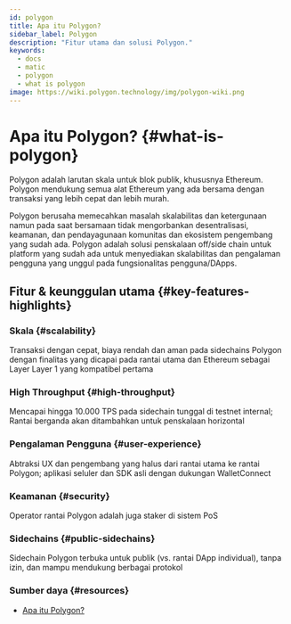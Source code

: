 ```yaml
---
id: polygon
title: Apa itu Polygon?
sidebar_label: Polygon
description: "Fitur utama dan solusi Polygon."
keywords:
  - docs
  - matic
  - polygon
  - what is polygon
image: https://wiki.polygon.technology/img/polygon-wiki.png
---
```


# Apa itu Polygon? {#what-is-polygon}

Polygon adalah larutan skala untuk blok publik, khususnya Ethereum. Polygon mendukung semua alat Ethereum yang ada bersama dengan transaksi yang lebih cepat dan lebih murah.

Polygon berusaha memecahkan masalah skalabilitas dan ketergunaan namun pada saat bersamaan tidak mengorbankan desentralisasi, keamanan, dan pendayagunaan komunitas dan ekosistem pengembang yang sudah ada. Polygon adalah ​solusi penskalaan off/side chain untuk platform yang sudah ada untuk menyediakan skalabilitas dan pengalaman pengguna yang unggul pada fungsionalitas pengguna/DApps.

## Fitur & keunggulan utama {#key-features-highlights}

### Skala {#scalability}
Transaksi dengan cepat, biaya rendah dan aman pada sidechains Polygon dengan finalitas yang dicapai pada rantai utama dan Ethereum sebagai Layer Layer 1 yang kompatibel pertama

### High Throughput {#high-throughput}
Mencapai hingga 10.000 TPS pada sidechain tunggal di testnet internal; Rantai berganda akan ditambahkan untuk penskalaan horizontal

### Pengalaman Pengguna {#user-experience}
Abtraksi UX dan pengembang yang halus dari rantai utama ke rantai Polygon; aplikasi seluler dan SDK asli dengan dukungan WalletConnect

### Keamanan {#security}
Operator rantai Polygon adalah juga staker di sistem PoS

### Sidechains {#public-sidechains}
Sidechain Polygon terbuka untuk publik (vs. rantai DApp individual), tanpa izin, dan mampu mendukung berbagai protokol

### Sumber daya {#resources}

* [Apa itu Polygon?](https://medium.com/matic-network/what-is-matic-network-466a2c493ae1)